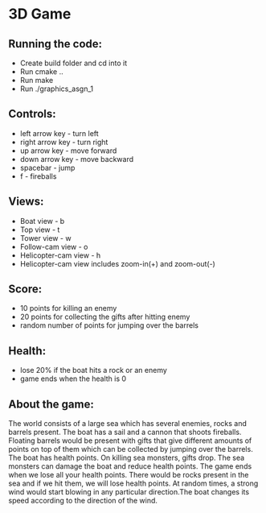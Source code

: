# 3D Game

## Running the code:

- Create build folder and cd into it
- Run cmake ..
- Run make
- Run ./graphics_asgn_1

## Controls:

- left arrow key   -  turn left
- right arrow key  -  turn right
- up arrow key     -  move forward
- down arrow key   -  move backward
- spacebar         -  jump
- f                -  fireballs

## Views:

- Boat view            -  b
- Top view             -  t
- Tower view           -  w
- Follow-cam view      -  o
- Helicopter-cam view  -  h
- Helicopter-cam view includes zoom-in(+) and zoom-out(-)

## Score:

-  10 points for killing an enemy
-  20 points for collecting the gifts after hitting enemy
-  random number of points for jumping over the barrels

## Health:
- lose 20% if the boat hits a rock or an enemy
- game ends when the health is 0

## About the game:
The world consists of a large sea which has several enemies, rocks and barrels present. The boat
has a sail and a cannon that shoots fireballs. Floating barrels would be present with gifts that
give different amounts of points on top of them which can be collected by jumping over the
barrels. The boat has health points. On killing sea monsters, gifts drop. 
The sea monsters can damage the boat and reduce health points. The game ends when we lose all 
your health points. There would be rocks present in the sea and if we hit them, 
we will lose health points. At random times, a strong wind would start blowing in any particular 
direction.The boat changes its speed according to the direction of the wind.
